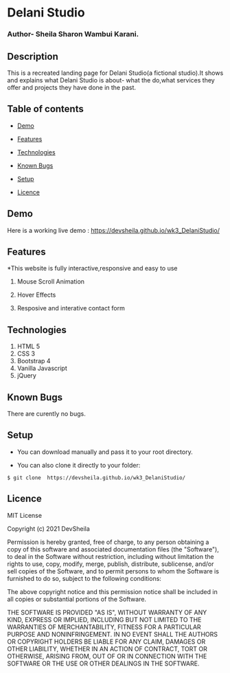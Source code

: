 # Delani Studio
### Author- Sheila Sharon Wambui Karani.

## Description
This is a recreated landing page  for Delani Studio(a fictional studio).It shows and explains what Delani Studio is about- what the do,what services they offer and projects they have done in the past.

## Table of contents
* [Demo](#demo)
 
* [Features](#features)

* [Technologies](#technologies)

* [Known Bugs](#knownbugs)

* [Setup](#setup)

* [Licence](#Licence)

## Demo
Here is a working live demo :    https://devsheila.github.io/wk3_DelaniStudio/
## Features

*This website is fully interactive,responsive and easy to use
1. Mouse Scroll Animation

1. Hover Effects

1. Resposive and interative contact form

## Technologies

1. HTML 5
1. CSS 3
1. Bootstrap 4
1. Vanilla Javascript
1. jQuery

## Known Bugs
There are curently no bugs.
## Setup

* You can download  manually and pass it to your root directory.

* You can also clone it directly to your folder:

```
$ git clone  https://devsheila.github.io/wk3_DelaniStudio/

```




## Licence
MIT License

Copyright (c) 2021 DevSheila

Permission is hereby granted, free of charge, to any person obtaining a copy
of this software and associated documentation files (the "Software"), to deal
in the Software without restriction, including without limitation the rights
to use, copy, modify, merge, publish, distribute, sublicense, and/or sell
copies of the Software, and to permit persons to whom the Software is
furnished to do so, subject to the following conditions:

The above copyright notice and this permission notice shall be included in all
copies or substantial portions of the Software.

THE SOFTWARE IS PROVIDED "AS IS", WITHOUT WARRANTY OF ANY KIND, EXPRESS OR
IMPLIED, INCLUDING BUT NOT LIMITED TO THE WARRANTIES OF MERCHANTABILITY,
FITNESS FOR A PARTICULAR PURPOSE AND NONINFRINGEMENT. IN NO EVENT SHALL THE
AUTHORS OR COPYRIGHT HOLDERS BE LIABLE FOR ANY CLAIM, DAMAGES OR OTHER
LIABILITY, WHETHER IN AN ACTION OF CONTRACT, TORT OR OTHERWISE, ARISING FROM,
OUT OF OR IN CONNECTION WITH THE SOFTWARE OR THE USE OR OTHER DEALINGS IN THE
SOFTWARE.

